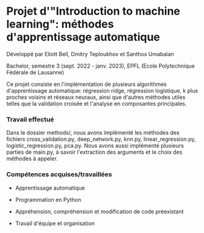 # Projet d'"Introduction to machine learning": méthodes d'apprentissage automatique

Développé par Eliott Bell, Dmitry Teploukhov et Santhos Umabalan

Bachelor, semestre 3 (sept. 2022 - janv. 2023), EPFL (Ecole Polytechnique Fédérale de Lausanne)


Ce projet consiste en l'implémentation de plusieurs algorithmes d'apprentissage automatique: régression ridge, régression logistique, k plus proches voisins et réseaux neuraux, ainsi que d'autres méthodes utiles telles que la validation croisée et l'analyse en composantes principales.

### Travail effectué

Dans le dossier methods/, nous avons implémenté les méthodes des fichiers cross_validation.py, deep_network.py, knn.py, linear_regression.py, logistic_regression.py, pca.py. Nous avons aussi implémenté plusieurs parties de main.py, à savoir l'extraction des arguments et le choix des méthodes à appeler.

### Compétences acquises/travaillées

- Apprentissage automatique

- Programmation en Python

- Appréhension, compréhension et modification de code préexistant

- Travail d'équipe et organisation
